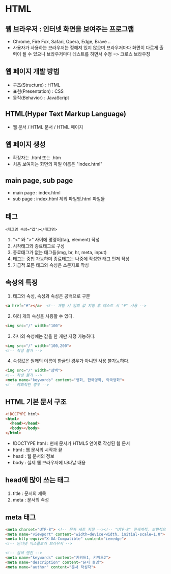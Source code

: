 # HTML <!-- 태그 작성 -->

## 웹 브라우저 : 인터넷 화면을 보여주는 프로그램

- Chrome, Fire Fox, Safari, Opera, Edge, Brave ..
- 사용자가 사용하는 브라우저는 정해져 있지 않으며
  브라우저마다 화면이 다르게 출력이 될 수 있으니
  브라우저마다 테스트를 하면서 수정
  => 크로스 브라우징

## 웹 페이지 개발 방법

- 구조(Structure) : HTML
- 표현(Presentation) : CSS
- 동작(Behavior) : JavaScript

## HTML(Hyper Text Markup Language)

- 웹 문서 / HTML 문서 / HTML 페이지

## 웹 페이지 생성

- 확장자는 .html 또는 .htm
- 처음 보여지는 화면의 파일 이름은 "index.html"

## main page, sub page

- main page : index.html 
- sub page : index.html 제외 파일명.html 파일들 <!-- 내가 명칭하고자 하는 파일명 기재 후 파일 뒤에.html-->

## 태그

```
<태그명 속성="값"></태그명> 
```

1. "<" 와 ">" 사이에 명령어(tag, element) 작성
2. 시작태그와 종료태그로 구성
3. 종료태그가 없는 태그들(img, br, hr, meta, input) <!-- 태그만 입력하고 끝 -->
4. 태그는 중첩 가능하며 종료태그는 나중에 작성한 태그 먼저 작성
5. 가급적 모든 태그와 속성은 소문자로 작성

## 속성의 특징 <!-- 태그에 추가적으로 정보가 필요할 때 속성 사용 -->

1. 태그와 속성, 속성과 속성은 공백으로 구분

```html
<a href="#"></a>  <!-- 개발 시 임의 값 지정 후 테스트 시 "#" 사용 -->
```

2. 여러 개의 속성을 사용할 수 있다.

```html
<img src="/" width="100">
```

3. 하나의 속성에는 값을 한 개만 지정 가능하다.

```html
<img src="/" width="100,200">
<!-- 작성 불가 -->
```

4. 속성값은 원래의 이름이 한글인 경우가 아니면 사용 불가능하다.

```html
<img src="/" width="삼백">
<!-- 작성 불가 -->
<meta name="keywords" content="영화, 한국영화, 외국영화">
<!-- 예외적인 경우 -->
```

## HTML 기본 문서 구조

```html
<!DOCTYPE html>
<html>
  <head></head>
  <body></body>
</html>
```

- !DOCTYPE html : 현재 문서가 HTML5 언어로 작성된 웹 문서
- html : 웹 문서의 시작과 끝
- head : 웹 문서의 정보 <!-- 화면 상에서는 보이지 않는 정보 -->
- body : 실제 웹 브라우저에 나타날 내용

## head에 많이 쓰는 태그

1. title : 문서의 제목 <!-- <title>넷플릭스</title> , <title>유튜브</title> -->
2. meta : 문서의 속성

## meta 태그

```html
<meta charset="UTF-8"> <!-- 문자 세트 지정 --><!-- "UTF-8" 전세계적, 보편적으로 쓰는 방식 -->
<meta name="viewport" content="width=device-width, initial-scale=1.0"> <!-- 모바일 기기 때문에 설정하는 코드 -->
<meta http-equiv="X-UA-Compatible" content="ie=edge">
<!-- 인터넷 익스플로러 브라우저 -->

<!-- 검색 엔진 -->
<meta name="keywords" content="키워드1, 키워드2">
<meta name="description" content="문서 설명">
<meta name="author" content="문서 작성자">
```